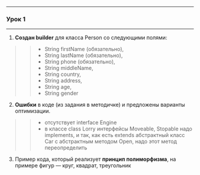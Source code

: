 ____
### Урок 1
____

1. **Создан builder** для класса Person со следующими полями: 
> > - String firstName (обязательно), 
> > - String lastName (обязательно), 
> > - String phone (обязательно),  
> > - String middleName, 
> > - String country, 
> > - String address, 
> > - String age, 
> > - String gender

2. **Ошибки** в коде (из задания в методичке) и предложены варианты оптимизации.
> > - отсутствует interface Engine
> > - в классе class Lorry интерфейсы Moveable, Stopable надо implements,
> >     и так, как есть extends абстрактный класс Car с абстрактным методом Open, надо этот метод переопределить

3. Пример кода, который реализует **принцип полиморфизма**, на примере фигур — круг, квадрат, треугольник